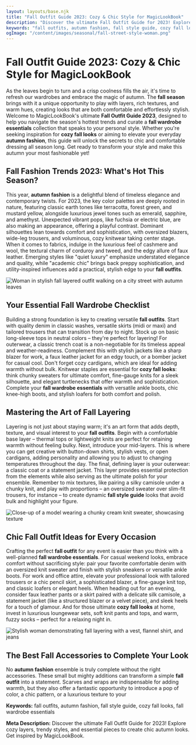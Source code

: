 ```yaml
---
layout: layouts/base.njk
title: "Fall Outfit Guide 2023: Cozy & Chic Style for MagicLookBook"
description: "Discover the ultimate Fall Outfit Guide for 2023! Explore cozy layers, trendy styles, and essential pieces to create chic autumn looks. Get inspired by MagicLookBook."
keywords: "fall outfits, autumn fashion, fall style guide, cozy fall looks, fall wardrobe essentials"
ogImage: "/content/images/seasonal/fall-street-style-woman.png"
---
```


# Fall Outfit Guide 2023: Cozy & Chic Style for MagicLookBook

As the leaves begin to turn and a crisp coolness fills the air, it's time to refresh our wardrobes and embrace the magic of autumn. The **fall season** brings with it a unique opportunity to play with layers, rich textures, and warm hues, creating looks that are both comfortable and effortlessly stylish. Welcome to MagicLookBook's ultimate **Fall Outfit Guide 2023**, designed to help you navigate the season's hottest trends and curate a **fall wardrobe essentials** collection that speaks to your personal style. Whether you're seeking inspiration for **cozy fall looks** or aiming to elevate your everyday **autumn fashion**, this guide will unlock the secrets to chic and comfortable dressing all season long. Get ready to transform your style and make this autumn your most fashionable yet!

## Fall Fashion Trends 2023: What's Hot This Season?

This year, **autumn fashion** is a delightful blend of timeless elegance and contemporary twists. For 2023, the key color palettes are deeply rooted in nature, featuring classic earth tones like terracotta, forest green, and mustard yellow, alongside luxurious jewel tones such as emerald, sapphire, and amethyst. Unexpected vibrant pops, like fuchsia or electric blue, are also making an appearance, offering a playful contrast. Dominant silhouettes lean towards comfort and sophistication, with oversized blazers, wide-leg trousers, and voluminous, cozy knitwear taking center stage. When it comes to fabrics, indulge in the luxurious feel of cashmere and wool, the textural charm of corduroy and tweed, and the edgy allure of faux leather. Emerging styles like "quiet luxury" emphasize understated elegance and quality, while "academic chic" brings back preppy sophistication, and utility-inspired influences add a practical, stylish edge to your **fall outfits**.

![Woman in stylish fall layered outfit walking on a city street with autumn leaves](/content/images/seasonal/fall-street-style-woman.png)

## Your Essential Fall Wardrobe Checklist

Building a strong foundation is key to creating versatile **fall outfits**. Start with quality denim in classic washes, versatile skirts (midi or maxi) and tailored trousers that can transition from day to night. Stock up on basic long-sleeve tops in neutral colors – they're perfect for layering! For outerwear, a classic trench coat is a non-negotiable for its timeless appeal and weather-readiness. Complement this with stylish jackets like a sharp blazer for work, a faux leather jacket for an edgy touch, or a bomber jacket for casual cool. Don't forget cozy cardigans, which are ideal for adding warmth without bulk. Knitwear staples are essential for **cozy fall looks**: think chunky sweaters for ultimate comfort, fine-gauge knits for a sleek silhouette, and elegant turtlenecks that offer warmth and sophistication. Complete your **fall wardrobe essentials** with versatile ankle boots, chic knee-high boots, and stylish loafers for both comfort and polish.

## Mastering the Art of Fall Layering

Layering is not just about staying warm; it's an art form that adds depth, texture, and visual interest to your **fall outfits**. Begin with a comfortable base layer – thermal tops or lightweight knits are perfect for retaining warmth without feeling bulky. Next, introduce your mid-layers. This is where you can get creative with button-down shirts, stylish vests, or open cardigans, adding personality and allowing you to adjust to changing temperatures throughout the day. The final, defining layer is your outerwear: a classic coat or a statement jacket. This layer provides essential protection from the elements while also serving as the ultimate polish for your ensemble. Remember to mix textures, like pairing a silky camisole under a chunky knit, and play with proportions – an oversized sweater over slim-fit trousers, for instance – to create dynamic **fall style guide** looks that avoid bulk and highlight your figure.

![Close-up of a model wearing a chunky cream knit sweater, showcasing texture](/content/images/seasonal/cozy-knit-sweater-detail.png)

## Chic Fall Outfit Ideas for Every Occasion

Crafting the perfect **fall outfit** for any event is easier than you think with a well-planned **fall wardrobe essentials**. For casual weekend looks, embrace comfort without sacrificing style: pair your favorite comfortable denim with an oversized knit sweater and finish with stylish sneakers or versatile ankle boots. For work and office attire, elevate your professional look with tailored trousers or a chic pencil skirt, a sophisticated blazer, a fine-gauge knit top, and classic loafers or elegant heels. When heading out for an evening, consider faux leather pants or a skirt paired with a delicate silk camisole, a statement jacket (like a structured blazer or a velvet piece), and sleek heels for a touch of glamour. And for those ultimate **cozy fall looks** at home, invest in luxurious loungewear sets, soft knit pants and tops, and warm, fuzzy socks – perfect for a relaxing night in.

![Stylish woman demonstrating fall layering with a vest, flannel shirt, and jeans](/content/images/seasonal/fall-layering-outfit-example.png)

## The Best Fall Accessories to Complete Your Look

No **autumn fashion** ensemble is truly complete without the right accessories. These small but mighty additions can transform a simple **fall outfit** into a statement. Scarves and wraps are indispensable for adding warmth, but they also offer a fantastic opportunity to introduce a pop of color, a chic pattern, or a luxurious texture to your

**Keywords:** fall outfits, autumn fashion, fall style guide, cozy fall looks, fall wardrobe essentials

**Meta Description:** Discover the ultimate Fall Outfit Guide for 2023! Explore cozy layers, trendy styles, and essential pieces to create chic autumn looks. Get inspired by MagicLookBook.
